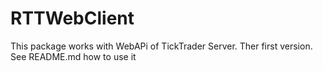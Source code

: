 # RTTWebClient

This package works with WebAPi of TickTrader Server. 
Ther first version. See README.md how to use it